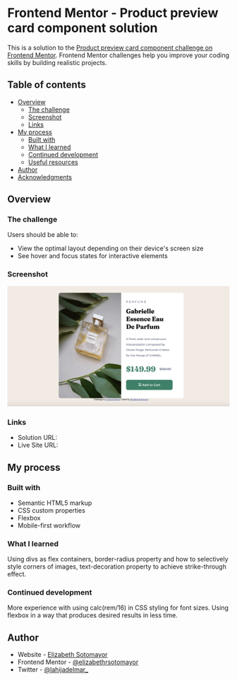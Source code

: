 # Frontend Mentor - Product preview card component solution

This is a solution to the [Product preview card component challenge on Frontend Mentor](https://www.frontendmentor.io/challenges/product-preview-card-component-GO7UmttRfa). Frontend Mentor challenges help you improve your coding skills by building realistic projects.

## Table of contents

- [Overview](#overview)
  - [The challenge](#the-challenge)
  - [Screenshot](#screenshot)
  - [Links](#links)
- [My process](#my-process)
  - [Built with](#built-with)
  - [What I learned](#what-i-learned)
  - [Continued development](#continued-development)
  - [Useful resources](#useful-resources)
- [Author](#author)
- [Acknowledgments](#acknowledgments)

## Overview

### The challenge

Users should be able to:

- View the optimal layout depending on their device's screen size
- See hover and focus states for interactive elements

### Screenshot

![](screenshot.png)

### Links

- Solution URL: [](https://github.com/elizabethrsotomayor/product-preview-card)
- Live Site URL: [](https://elizabethrsotomayor.github.io/product-preview-card/)

## My process

### Built with

- Semantic HTML5 markup
- CSS custom properties
- Flexbox
- Mobile-first workflow

### What I learned

Using divs as flex containers, border-radius property and how to selectively style corners of images, text-decoration property to achieve strike-through effect.

### Continued development

More experience with using calc(rem/16) in CSS styling for font sizes. Using flexbox in a way that produces desired results in less time.

## Author

- Website - [Elizabeth Sotomayor](https://elizabethrsotomayor.github.io/somyo2/)
- Frontend Mentor - [@elizabethrsotomayor](https://www.frontendmentor.io/profile/elizabethrsotomayor)
- Twitter - [@lahijadelmar\_](https://www.twitter.com/lahijadelmar_)
